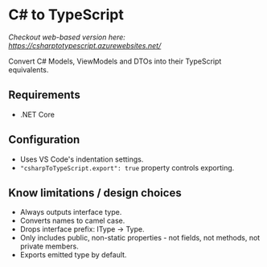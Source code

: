 # C# to TypeScript

*Checkout web-based version here: https://csharptotypescript.azurewebsites.net/*

Convert C# Models, ViewModels and DTOs into their TypeScript equivalents.

## Requirements

- .NET Core

## Configuration

- Uses VS Code's indentation settings.
- `"csharpToTypeScript.export": true` property controls exporting.

## Know limitations / design choices

- Always outputs interface type.
- Converts names to camel case.
- Drops interface prefix: IType -> Type.
- Only includes public, non-static properties - not fields, not methods, not private members.
- Exports emitted type by default.